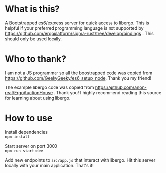 # What is this?
A Bootstrapped es6/express server for quick access to libergo. This is helpful if your preferred programming language
is not supported by https://github.com/ergoplatform/sigma-rust/tree/develop/bindings . This should only be used locally.

# Who to thank?
I am not a JS programmer so all the boostrapped code was copied from https://github.com/GeekyGeeky/es6_setup_node. Thank you my friend!

The example libergo code was copied from https://github.com/anon-real/ErgoAuctionHouse . Thank you! I highly recommend reading this source for learning
about using libergo.

# How to use
Install dependencies  
`npm install`  

Start server on port 3000  
`npm run start:dev`  

Add new endpoints to `src/app.js` that interact with libergo.
Hit this server locally with your main application.
That's it!


